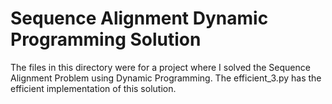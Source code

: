 # Sequence Alignment Dynamic Programming Solution
The files in this directory were for a project where I solved the Sequence Alignment Problem using Dynamic Programming. The efficient_3.py has the efficient implementation of this solution.
